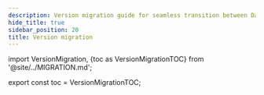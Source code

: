 ```yaml
---
description: Version migration guide for seamless transition between Dagster versions
hide_title: true
sidebar_position: 20
title: Version migration
---
```

import VersionMigration, {toc as VersionMigrationTOC} from '@site/../MIGRATION.md';

<VersionMigration />

export const toc = VersionMigrationTOC;
